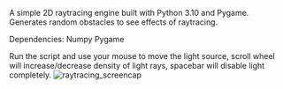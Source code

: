 A simple 2D raytracing engine built with Python 3.10 and Pygame. Generates random obstacles to see effects of raytracing. 

Dependencies:
Numpy
Pygame

Run the script and use your mouse to move the light source, scroll wheel will increase/decrease density of light rays, spacebar will disable light completely.
![raytracing_screencap](https://user-images.githubusercontent.com/22269771/196085044-f1bd097f-2725-41be-bb6b-c5557b13de0d.jpg)
